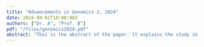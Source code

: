 ```yaml
---
title: "Advancements in Genomics 2, 2024"
date: 2024-09-01T10:00:00Z
authors: ["Dr. A", "Prof. B"]
pdf: "/files/genomics2024.pdf"
abstract: "This is the abstract of the paper. It explains the study in detail."
---
```

